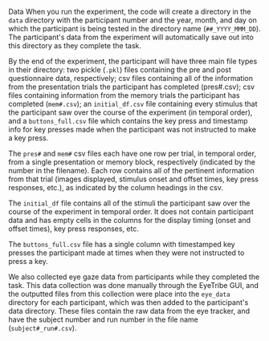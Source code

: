 Data
When you run the experiment, the code will create a directory in the `data` directory with the participant number and the year, month, and day on which the participant is being tested in the directory name (`##_YYYY_MMM_DD`). The participant's data from the experiment will automatically save out into this directory as they complete the task. <br />

By the end of the experiment, the participant will have three main file types in their directory: two pickle (`.pkl`) files containing the pre and post questionnaire data, respectively; csv files containing all of the information from the presentation trials the participant has completed (pres#.csv); csv files containing information from the memory trials the participant has completed (`mem#.csv`); an `initial_df.csv` file containing every stimulus that the participant saw over the course of the experiment (in temporal order), and a `buttons_full.csv` file which contains the key press and timestamp info for key presses made when the participant was not instructed to make a key press. <br />

The `pres#` and `mem#` csv files each have one row per trial, in temporal order, from a single presentation or memory block, respectively (indicated by the number in the filename). Each row contains all of the pertinent information from that trial (images displayed, stimulus onset and offset times, key press responses, etc.), as indicated by the column headings in the csv. <br />

The `initial_df` file contains all of the stimuli the participant saw over the course of the experiment in temporal order. It does not contain participant data and has empty cells in the columns for the display timing (onset and offset times), key press responses, etc. <br />

The `buttons_full.csv` file has a single column with timestamped key presses the participant made at times when they were not instructed to press a key. <br />

We also collected eye gaze data from participants while they completed the task. This data collection was done manually through the EyeTribe GUI, and the outputted files from this collection were place into the `eye_data` directory for each participant, which was then added to the participant's data directory. These files contain the raw data from the eye tracker, and have the subject number and run number in the file name (`subject#_run#.csv`).
